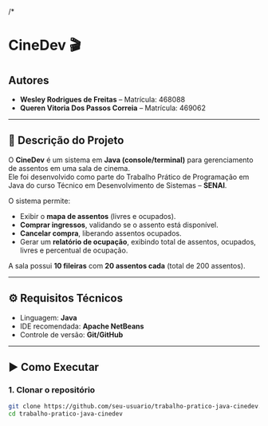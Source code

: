 /*
# CineDev 🎬  

## Autores  
- **Wesley Rodrigues de Freitas** – Matrícula: 468088  
- **Queren Vitoria Dos Passos Correia** – Matrícula: 469062  

---

## 📖 Descrição do Projeto  
O **CineDev** é um sistema em **Java (console/terminal)** para gerenciamento de assentos em uma sala de cinema.  
Ele foi desenvolvido como parte do Trabalho Prático de Programação em Java do curso Técnico em Desenvolvimento de Sistemas – **SENAI**.  

O sistema permite:  
- Exibir o **mapa de assentos** (livres e ocupados).  
- **Comprar ingressos**, validando se o assento está disponível.  
- **Cancelar compra**, liberando assentos ocupados.  
- Gerar um **relatório de ocupação**, exibindo total de assentos, ocupados, livres e percentual de ocupação.  

A sala possui **10 fileiras** com **20 assentos cada** (total de 200 assentos).  

---

## ⚙️ Requisitos Técnicos  
- Linguagem: **Java**  
- IDE recomendada: **Apache NetBeans**  
- Controle de versão: **Git/GitHub**  

---

## ▶️ Como Executar  

### 1. Clonar o repositório  
```bash
git clone https://github.com/seu-usuario/trabalho-pratico-java-cinedev.git
cd trabalho-pratico-java-cinedev
